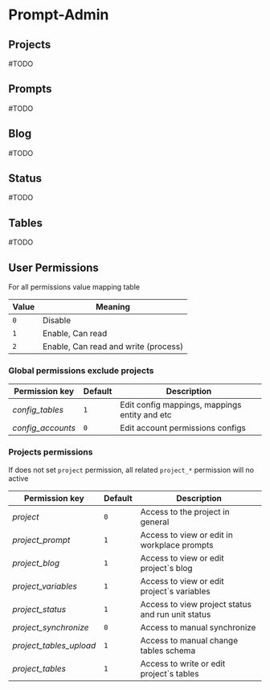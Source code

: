 # Prompt-Admin

## Projects

#TODO

## Prompts

#TODO

## Blog

#TODO

## Status

#TODO

## Tables

#TODO

## User Permissions

For all permissions value mapping table

| Value | Meaning                              |
|-------|--------------------------------------|
| `0`   | Disable                              |
| `1`   | Enable, Can read                     |
| `2`   | Enable, Can read and write (process) |

### Global permissions exclude projects

| Permission key    | Default | Description                                   |
|-------------------|---------|-----------------------------------------------|
| _config_tables_   | `1`     | Edit config mappings, mappings entity and etc |
| _config_accounts_ | `0`     | Edit account permissions configs              |

### Projects permissions

If does not set `project` permission, all related `project_*` permission will no active

| Permission key          | Default | Description                                       |
|-------------------------|---------|---------------------------------------------------|
| _project_               | `0`     | Access to the project in general                  |
| _project_prompt_        | `1`     | Access to view or edit in workplace prompts       |
| _project_blog_          | `1`     | Access to view or edit project`s blog             |
| _project_variables_     | `1`     | Access to view or edit project`s variables        |
| _project_status_        | `1`     | Access to view project status and run unit status |
| _project_synchronize_   | `0`     | Access to manual synchronize                      |
| _project_tables_upload_ | `1`     | Access to manual change tables schema             |
| _project_tables_        | `1`     | Access to write or edit project`s tables          |
